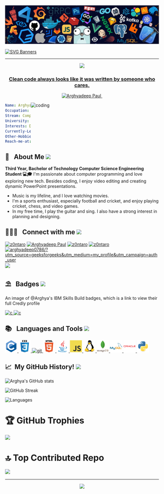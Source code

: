 <p align="center"><img src="https://raw.githubusercontent.com/SurajPratap10/SurajPratap10/master/banner.jpg"></p>

[![SVG Banners](https://svg-banners.vercel.app/api?type=luminance&text1=Arghyadeep%20Paul&width=1200&height=180)](https://github.com/z0ntaro/svg-banners)
<hr>
<!--<p align="center"><img align = "center" alt="coding" width="250" src="https://user-images.githubusercontent.com/74038190/226190894-18e959ba-d458-4a94-ac44-790190f2a947.gif"></p>-->
<p align="center">
<a href="https://git.io/typing-svg"><img src="https://readme-typing-svg.demolab.com/?font=Fira+Code&pause=1000&width=435&lines=Hey+Arghyadeep+this+side!!;Nice+to+see+you+here;I%27m+a+undergrad+who+loves+coding;Striving+each+day+to+become+better;Feel+free+to+checkout+my+repos;Hope+to+see+you+again!!+%E2%9D%A3%EF%B8%8F "Typing SVG" />
</p>

<h3 align="center">Clean code always looks like it was written by someone who cares.</h3>
<p align="center"> <img src="https://komarev.com/ghpvc/?username=z0ntaro&label=Profile%20visits&color=0e75b6&style=flat" alt="Arghyadeep Paul"/> </p>
<img align = "right" alt="coding" width="420" src="https://camo.githubusercontent.com/517d7d9be188f60a11e5eefb57c94fb8b0582e5d6f93ca5c3fead5973bd6c74c/68747470733a2f2f692e696d6775722e636f6d2f3741355a66504a2e676966">

```yaml
Name: Arghyadeep Paul
Occupation: Student
Stream:	Computer Science Engineering
University: Maulana Abul Kalam Azad University of Technology, West Bengal
Interests: DBMS, WebDev
Currently-Learning: Javascript, React
Other-Hobbies: Singing, Chess, Gaming
Reach-me-at: arghyadeep0786gmail.com
```

<h2 align="left">🚀️ &nbsp; About Me  <img src = "https://user-images.githubusercontent.com/74038190/212284119-fbfd994d-8c2a-4a07-a75f-84e513833c1c.gif" width = 55px></h2>
			<article>
                <p><strong>Third Year, Bachelor of Technology Computer Science Engineering Student 💻🎓</strong> I'm passionate about computer programming and love exploring new tech. Besides coding, I enjoy video editing and creating dynamic PowerPoint presentations. </p>
                <ul>
                    <li>  Music is my lifeline, and I love watching movies. </li>
                    <li>  I'm a sports enthusiast, especially football and cricket, and enjoy playing cricket, chess, and video games. </li>                   
                    <li>  In my free time, I play the guitar and sing. I also have a strong interest in planning and designing.</li>
                </ul>
            </article>
<h2 align="left">🧑🏻‍💻 &nbsp; Connect with me  <img src = "https://user-images.githubusercontent.com/74038190/214644145-264f4759-7633-441e-9d67-d8dda9d50d26.gif" width = 50px></h2>
<p align="left">
<a href="https://codepen.io/Z0ntaro" target="blank"><img align="center" src="https://img.shields.io/badge/Codepen-000000?style=for-the-badge&logo=codepen&logoColor=white" alt="z0ntaro" height="30" width="120" /></a>
<a href="https://www.linkedin.com/in/arghyadeep-paul-039445204/" target="blank"><img align="center" src="https://img.shields.io/badge/linkedin-%230077B5.svg?style=for-the-badge&logo=linkedin&logoColor=white" alt="Arghyadeep Paul" height="30" width="120" /></a>
<a href="https://twitter.com/zontaro_ai" target="blank"><img align="center" src="https://img.shields.io/badge/Twitter-%231DA1F2.svg?style=for-the-badge&logo=Twitter&logoColor=white" alt="z0ntaro" height="30" width="100" /></a>
<a href="https://instagram.com/zontaro.ai" target="blank"><img align="center" src="https://img.shields.io/badge/Instagram-%23E4405F.svg?style=for-the-badge&logo=Instagram&logoColor=white" alt="z0ntaro" height="30" width="120" /></a>
<a href="https://auth.geeksforgeeks.org/user/arghyadeep0786/?utm_source=geeksforgeeks&utm_medium=my_profile&utm_campaign=auth_user" target="blank"><img align="center" src="https://raw.githubusercontent.com/rahuldkjain/github-profile-readme-generator/master/src/images/icons/Social/geeks-for-geeks.svg" alt="arghyadeep0786/?utm_source=geeksforgeeks&utm_medium=my_profile&utm_campaign=auth_user" height="30" width="40" /></a>
<a href="https://discord.gg/https://discord.gg/rxQ9YDx6be" target="blank"><img align="center" src="https://img.shields.io/badge/Discord-%237289DA.svg?logo=discord&logoColor=white" /></a>
</p>


<h2 align="left">⛱️ &nbsp; Badges  <img src = "https://media.tenor.com/Dc8nFwst79AAAAAi/kek-angry.gif" width = 35px></h2>

An image of @Arghya's IBM Skills Build badges, which is a link to view their full Credly profile
<p><a href="https://www.credly.com/badges/afdbd59e-6e01-4568-af21-0321fcf35c03/public_url" target="_blank" rel="noreferrer"> <img src="https://images.credly.com/size/680x680/images/0c1c6eed-818c-4f78-bfaa-7ea8704c863a/image.png" alt="c" width="100" height="100"/> </a>
<a href="https://drive.google.com/file/d/1_mI2IllooPPQkxGMVjXSGXGRzmegnCi8/view" target="_blank" rel="noreferrer"> <img src="https://drive.google.com/u/0/drive-viewer/AKGpihZQb0vOOPKQPKOla0X92CbNq_BVioPB70S7JnxNWjAojSrhoIVSkmzxUlIjGHtgdD7lELMkSNSTbvWqbCeVpCA2oVKrQF7ywG8=s1600-rw-v1" alt="c" width="100" height="100"/> </a>
</p>


<h2 align="left">📚 &nbsp; Languages and Tools <img src = "https://user-images.githubusercontent.com/74038190/216656949-4d98aa51-a60a-4dd1-b531-1b5745e18002.gif" width = 45px></h2>

<p align="left"> <a href="https://www.cprogramming.com/" target="_blank" rel="noreferrer"> <img src="https://raw.githubusercontent.com/devicons/devicon/master/icons/c/c-original.svg" alt="c" width="40" height="40"/> </a> <a href="https://www.w3schools.com/css/" target="_blank" rel="noreferrer"> <img src="https://raw.githubusercontent.com/devicons/devicon/master/icons/css3/css3-original-wordmark.svg" alt="css3" width="40" height="40"/> </a> <a href="https://git-scm.com/" target="_blank" rel="noreferrer"> <img src="https://www.vectorlogo.zone/logos/git-scm/git-scm-icon.svg" alt="git" width="40" height="40"/> </a> <a href="https://www.w3.org/html/" target="_blank" rel="noreferrer"> <img src="https://raw.githubusercontent.com/devicons/devicon/master/icons/html5/html5-original-wordmark.svg" alt="html5" width="40" height="40"/> </a> <a href="https://www.java.com" target="_blank" rel="noreferrer"> <img src="https://raw.githubusercontent.com/devicons/devicon/master/icons/java/java-original.svg" alt="java" width="40" height="40"/> </a> <a href="https://developer.mozilla.org/en-US/docs/Web/JavaScript" target="_blank" rel="noreferrer"> <img src="https://raw.githubusercontent.com/devicons/devicon/master/icons/javascript/javascript-original.svg" alt="javascript" width="40" height="40"/> </a> <a href="https://www.linux.org/" target="_blank" rel="noreferrer"> <img src="https://raw.githubusercontent.com/devicons/devicon/master/icons/linux/linux-original.svg" alt="linux" width="40" height="40"/> </a> <a href="https://www.mongodb.com/" target="_blank" rel="noreferrer"> <img src="https://raw.githubusercontent.com/devicons/devicon/master/icons/mongodb/mongodb-original-wordmark.svg" alt="mongodb" width="40" height="40"/> </a> <a href="https://www.mysql.com/" target="_blank" rel="noreferrer"> <img src="https://raw.githubusercontent.com/devicons/devicon/master/icons/mysql/mysql-original-wordmark.svg" alt="mysql" width="40" height="40"/> </a> <a href="https://www.oracle.com/" target="_blank" rel="noreferrer"> <img src="https://raw.githubusercontent.com/devicons/devicon/master/icons/oracle/oracle-original.svg" alt="oracle" width="40" height="40"/> </a> <a href="https://www.python.org" target="_blank" rel="noreferrer"> <img src="https://raw.githubusercontent.com/devicons/devicon/master/icons/python/python-original.svg" alt="python" width="40" height="40"/> </a> </p>


<h2> 📈 &nbsp;My GitHub History! <img src = "https://media.tenor.com/LSHKMiRdLggAAAAi/statistics-trending-up.gif" width = 35px></h2>

![Arghya's GitHub stats](https://github-readme-stats.vercel.app/api?username=z0ntaro&theme=radical&hide_border=false&include_all_commits=false&count_private=false)

![GitHub Streak](https://github-readme-streak-stats.herokuapp.com/?user=z0ntaro&theme=radical&hide_border=false)

![Languages](https://github-readme-stats.vercel.app/api/top-langs/?username=z0ntaro&theme=radical&hide_border=false&include_all_commits=false&count_private=false&layout=compact)

# 🏆 GitHub Trophies
![](https://github-profile-trophy.vercel.app/?username=z0ntaro&theme=radical&no-frame=false&no-bg=true&margin-w=4)

# 🔝 Top Contributed Repo
![](https://github-contributor-stats.vercel.app/api?username=z0ntaro&limit=5&theme=dark&combine_all_yearly_contributions=true)

<hr>

<p align="center">
  <img src="https://capsule-render.vercel.app/api?type=waving&height=100&color=gradient&text=Thanks%20For%20Visiting&reversal=true&section=footer&fontAlign=50&animation=twinkling&strokeWidth=1"/>
</p>
